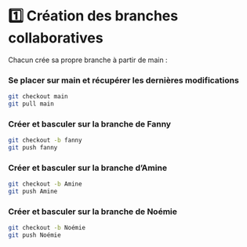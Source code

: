 # 1️⃣ Création des branches collaboratives

Chacun crée sa propre branche à partir de main :

### Se placer sur main et récupérer les dernières modifications
```bash
git checkout main
git pull main
```

### Créer et basculer sur la branche de Fanny
``` bash
git checkout -b fanny
git push fanny
```

### Créer et basculer sur la branche d’Amine
``` bash
git checkout -b Amine
git push Amine
```

### Créer et basculer sur la branche de Noémie
``` bash
git checkout -b Noémie
git push Noémie
```
